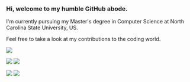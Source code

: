 ### Hi, welcome to my humble GitHub abode.

I'm currently pursuing my Master's degree in Computer Science at North Carolina State University, US. 

Feel free to take a look at my contributions to the coding world.

![](https://github-profile-summary-cards.vercel.app/api/cards/profile-details?username=rishikesh-yelne&theme=github_dark)

![](https://github-profile-summary-cards.vercel.app/api/cards/repos-per-language?username=rishikesh-yelne&theme=github_dark)
![](https://github-profile-summary-cards.vercel.app/api/cards/most-commit-language?username=rishikesh-yelne&theme=github_dark)

![](https://github-profile-summary-cards.vercel.app/api/cards/stats?username=rishikesh-yelne&theme=github_dark)
![](https://github-profile-summary-cards.vercel.app/api/cards/productive-time?username=rishikesh-yelne&theme=github_dark&utcOffset=-5)
